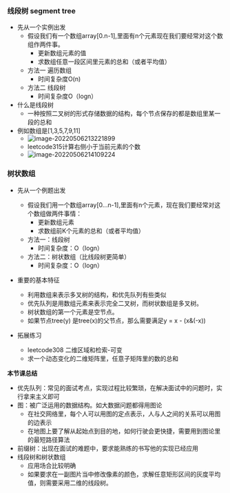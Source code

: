 ### 线段树 segment tree

* 先从一个实例出发
  * 假设我们有一个数组array[0.n-1],里面有n个元素现在我们要经常对这个数组作两件事。
    * 更新数组元素的值
    * 求数组任意一段区间里元素的总和（或者平均值）
  * 方法一 遍历数组
    * 时间复杂度O(n)
  * 方法二 线段树
    * 时间复杂度O（logn）
* 什么是线段树
  * 一种按照二叉树的形式存储数据的结构，每个节点保存的都是数组里某一段的总和
* 例如数组是[1,3,5,7,9,11]
  * ![image-20220506213221899](C:\Users\user\AppData\Roaming\Typora\typora-user-images\image-20220506213221899.png)
  * leetcode315计算右侧小于当前元素的个数
  * ![image-20220506214109224](C:\Users\user\AppData\Roaming\Typora\typora-user-images\image-20220506214109224.png)

### 树状数组

* 先从一个例题出发
  * 假设我们用一个数组array[0...n-1],里面有n个元素，现在我们要经常对这个数组做两件事情：
    * 更新数组元素
    * 求数组前K个元素的总和（或者平均值）
  * 方法一：线段树
    * 时间复杂度：O（logn）
  * 方法二：树状数组（比线段树更简单）
    * 时间复杂度：O（logn）

* 重要的基本特征
  * 利用数组来表示多叉树的结构，和优先队列有些类似
  * 优先队列是用数组元素来表示完全二叉树，而树状数组是多叉树。
  * 树状数组的第一个元素是空节点。
  * 如果节点tree(y) 是tree(x)的父节点，那么需要满足y = x - (x&(-x))
* 拓展练习
  * leetcode308 二维区域和检索-可变
  * 求一个动态变化的二维矩阵里，任意子矩阵里的数的总和

**本节课总结**

* 优先队列：常见的面试考点，实现过程比较繁琐，在解决面试中的问题时，实行拿来主义即可
* 图：被广泛运用的数据结构。如大数据问题都得用图论
  * 在社交网络里，每个人可以用图的定点表示，人与人之间的关系可以用图的边表示
  * 在地图上要了解从起始点到目的地，如何行驶会更快捷，需要用到图论里的最短路径算法
* 前缀树：出现在面试的难题中，要求能熟练的书写他的实现已经应用
* 线段树和树状数组
  * 应用场合比较明确
  * 如果要求在一副图片当中修改像素的颜色，求解任意矩形区间的灰度平均值，则需要采用二维的线段树。